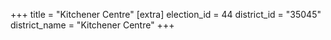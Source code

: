 +++
title = "Kitchener Centre"
[extra]
election_id = 44
district_id = "35045"
district_name = "Kitchener Centre"
+++
